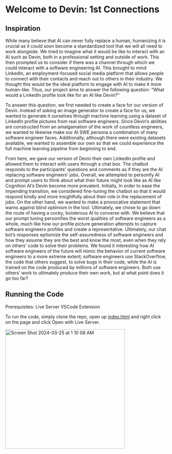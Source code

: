 # Welcome to Devin: 1st Connections

## Inspiration
While many believe that AI can never fully replace a human, humanizing it is crucial as it could soon become a standardized tool that we will all need to work alongside. We tried to imagine what it would be like to interact with an AI such as Devin, both in a professional setting and outside of work. This then prompted us to consider if there was a channel through which we could interact with a software engineering AI. This brought to mind LinkedIn, an employment-focused social media platform that allows people to connect with their contacts and reach out to others in their industry. We thought this would be the ideal platform to engage with AI to make it more human-like. Thus, our project aims to answer the following question: “What would a LinkedIn profile look like for an AI like Devin?”

To answer this question, we first needed to create a face for our version of Devin. Instead of asking an image generator to create a face for us, we wanted to generate it ourselves through machine learning using a dataset of LinkedIn profile pictures from real software engineers. Since Devin’s abilities are constructed from an amalgamation of the work of countless engineers, we wanted to likewise make our AI SWE persona a combination of many software engineer faces. Additionally, although there were existing datasets available, we wanted to assemble our own so that we could experience the full machine learning pipeline from beginning to end.

From here, we gave our version of Devin their own LinkedIn profile and allowed them to interact with users through a chat box. The chatbot responds to the participants' questions and comments as if they are the AI replacing software engineers’ jobs. Overall, we attempted to personify AI and prompt users to think about what their future might look like as AI like Cognition AI’s Devin become more prevalent. Initially, In order to ease the impending transition, we considered fine-tuning the chatbot so that it would respond kindly and more insightfully about their role in the replacement of jobs. On the other hand, we wanted to make a provocative statement that warns against blind optimism in the tool. Ultimately, we chose to go down the route of having a cocky, boisterous AI to converse with. We believe that our prompt tuning personifies the worst qualities of software engineers as a whole, much like how our profile picture generation attempts to capture software engineers profiles and create a representative. Ultimately, our chat bot’s responses epitomize the self-assuredness of software engineers and how they assume they are the best and know the most, even when they rely on others’ code to solve their problems. We found it interesting how AI software engineers of the future will mimic the behavior of current software engineers to a more extreme extent; software engineers use StackOverflow, the code that others suggest, to solve bugs in their code, while the AI is trained on the code produced by millions of software engineers. Both use others’ work to ultimately produce their own work, but at what point does it go too far?

## Running the Code
Prerequisites:
Live Server VSCode Extension

To run the code, simply clone the repo, open up [index.html](index.html) and right click on the page and click Open with Live Server.

<img width="373" alt="Screen Shot 2024-03-25 at 1 10 08 AM" src="https://github.com/caleb-sun/linkedin-clone-ai/assets/84979255/88d536cb-e4b3-41df-b73c-ce5837948f5b">
